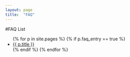 ```yaml
---
layout: page
title:  "FAQ"
---
```


#FAQ List
<ul>
{% for p in site.pages %}
  {% if p.faq_entry == true %}
  <li>
  <a href="{{p.url}}"> {{ p.title }} </a>
  </li>
  {% endif %}
{% endfor %}
</ul>
